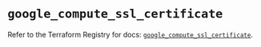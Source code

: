 # `google_compute_ssl_certificate`

Refer to the Terraform Registry for docs: [`google_compute_ssl_certificate`](https://registry.terraform.io/providers/hashicorp/google/6.27.0/docs/resources/compute_ssl_certificate).
